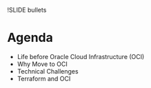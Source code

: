 !SLIDE bullets

# Agenda

* Life before Oracle Cloud Infrastructure (OCI)
* Why Move to OCI
* Technical Challenges
* Terraform and OCI